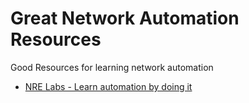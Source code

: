 # Great Network Automation Resources

Good Resources for learning network automation

* [NRE Labs - Learn automation by doing it](https://labs.networkreliability.engineering/)

